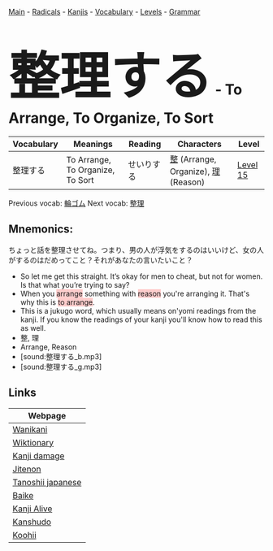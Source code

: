 <style> bigfont {font-size: 100px}</style>
[Main](../README.md) -
[Radicals](../radicals.md) -
[Kanjis](../kanjis.md) -
[Vocabulary](../vocabulary.md) -
[Levels](../levels.md) -
[Grammar](../grammar.md)
# <bigfont> 整理する</bigfont> - To Arrange, To Organize, To Sort 

| Vocabulary | Meanings | Reading | Characters | Level |
| --- | --- | --- | --- | --- |
| 整理する | To Arrange, To Organize, To Sort | せいりする |  [整](../kanjis/整.md) (Arrange, Organize), [理](../kanjis/理.md) (Reason) | [Level 15](../levels/wk_level15.md) |

Previous vocab: [輪ゴム](輪ゴム.md) Next vocab: [整理](整理.md) 

## Mnemonics:
ちょっと話を整理させてね。つまり、男の人が浮気をするのはいいけど、女の人がするのはだめってこと？それがあなたの言いたいこと？
* So let me get this straight. It’s okay for men to cheat, but not for women. Is that what you’re trying to say?
* When you <span style="background-color:#ffcccb"> arrange</span> something with <span style="background-color:#ffcccb"> reason</span> you're arranging it. That's why this is <span style="background-color:#ffcccb"> to arrange</span>.
* This is a jukugo word, which usually means on'yomi readings from the kanji. If you know the readings of your kanji you'll know how to read this as well.
* 整, 理
* Arrange, Reason
* [sound:整理する_b.mp3]
* [sound:整理する_g.mp3]


## Links 

| Webpage |
| --- |
| [Wanikani          ](https://www.wanikani.com/kanji/整理する) |
| [Wiktionary        ](https://en.wiktionary.org/wiki/整理する) |
| [Kanji damage      ](http://www.kanjidamage.com/kanji/search?utf8=✓&q=整理する) |
| [Jitenon           ](https://jitenon.com/kanji/整理する) |
| [Tanoshii japanese ](https://www.tanoshiijapanese.com/dictionary/kanji.cfm?k=整理する) |
| [Baike             ](https://baike.baidu.com/item/整理する) |
| [Kanji Alive       ](https://app.kanjialive.com/整理する) |
| [Kanshudo          ](https://www.kanshudo.com/searchmn?q=整理する) |
| [Koohii            ](https://kanji.koohii.com/study/kanji/整理する) |
